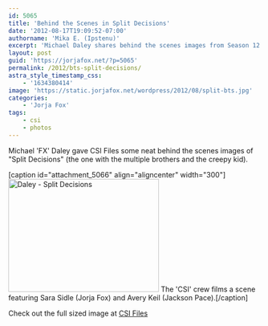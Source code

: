 ```yaml
---
id: 5065
title: 'Behind the Scenes in Split Decisions'
date: '2012-08-17T19:09:52-07:00'
authorname: 'Mika E. (Ipstenu)'
excerpt: 'Michael Daley shares behind the scenes images from Season 12.'
layout: post
guid: 'https://jorjafox.net/?p=5065'
permalink: /2012/bts-split-decisions/
astra_style_timestamp_css:
    - '1634380414'
image: 'https://static.jorjafox.net/wordpress/2012/08/split-bts.jpg'
categories:
    - 'Jorja Fox'
tags:
    - csi
    - photos
---
```


Michael 'FX' Daley gave CSI Files some neat behind the scenes images of "Split Decisions" (the one with the multiple brothers and the creepy kid).

[caption id="attachment_5066" align="aligncenter" width="300"]<a href="http://www.csifiles.com/content/2012/08/daley-shares-behind-the-scenes-photos-from-split-decisions/"><img class="size-full wp-image-5066" title="Daley - Split Decisions" src="//static.jorjafox.net/wordpress/2012/08/228545_10151372179434478_653888214_n-300x225.jpg" alt="Daley - Split Decisions" width="300" height="225" /></a> The 'CSI' crew films a scene featuring Sara Sidle (Jorja Fox) and Avery Keil (Jackson Pace).[/caption]

Check out the full sized image at <a href="http://www.csifiles.com/content/2012/08/daley-shares-behind-the-scenes-photos-from-split-decisions/">CSI Files</a>
